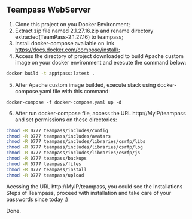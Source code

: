 ## Teampass WebServer

1. Clone this project on you Docker Environment;
2. Extract zip file named 2.1.27.16.zip  and rename directory extracted(TeamPass-2.1.27.16) to teampass;
3. Install docker-compose available on link https://docs.docker.com/compose/install/;
4. Access the directory of project downloaded to build Apache custom image on your docker environment and execute the command below:
```sh
docker build -t apptpass:latest .
```
5. After Apache custom image builded, execute stack using docker-compose.yaml file with this command:
```
docker-compose -f docker-compose.yaml up -d
```
6. After run docker-compose file, access the URL http://MyIP/teampass and set permissions on these directories:

```sh
chmod -R 0777 teampass/includes/config
chmod -R 0777 teampass/includes/avatars
chmod -R 0777 teampass/includes/libraries/csrfp/libs
chmod -R 0777 teampass/includes/libraries/csrfp/log
chmod -R 0777 teampass/includes/libraries/csrfp/js
chmod -R 0777 teampass/backups
chmod -R 0777 teampass/files
chmod -R 0777 teampass/install
chmod -R 0777 teampass/upload
```

Acessing the URL http://MyIP/teampass, you could see the Installations Steps of Teampass, proceed with installation and take care of your passwords since today :)


Done.
